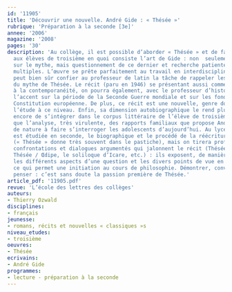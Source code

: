 ```yaml
---
id: '11905'
title: 'Découvrir une nouvelle. André Gide : « Thésée »'
rubrique: 'Préparation à la seconde [3e]'
annee: '2006'
magazine: '2008'
pages: '30'
description: 'Au collège, il est possible d’aborder « Thésée » et de faire entrevoir
  aux élèves de troisième en quoi consiste l’art de Gide : non  seulement jeu narratif
  sur le mythe, mais questionnement de ce dernier et recherche patiente de significations
  multiples. L’œuvre se prête parfaitement au travail en interdisciplinarité : on
  peut bien sûr confier au professeur de latin la tâche de rappeler les grandes lignes
  du mythe de Thésée. Le récit (paru en 1946) se présentant aussi comme une allusion
  à la contemporanéité, on pourra également, avec le professeur d’histoire, mettre
  l’accent sur la période de la Seconde Guerre mondiale et sur les fondements de la
  Constitution européenne. De plus, ce récit est une nouvelle, genre dont on préconise
  l’étude à ce niveau. Enfin, sa dimension autobiographique le rend plus susceptible
  encore de s’intégrer dans le corpus littéraire de l’élève de troisième, d’autant
  que l’analyse, très virulente, des rapports familiaux que propose André Gide est
  de nature à faire s’interroger les adolescents d’aujourd’hui. Au lycée, la nouvelle
  est étudiée en seconde, le biographique et le procédé de la réécriture en première
  (« Thésée » donne très souvent dans le pastiche), mais on tirera profit des grandes
  confrontations et dialogues argumentés qui jalonnent le récit (Thésée / Dédale,
  Thésée / Œdipe, le soliloque d’Icare, etc.) : ils exposent, de manière très didactique,
  les différents aspects d’une question et les divers points de vue en résultant,
  ce qui permet une initiation au cours de philosophie. Démontrer, convaincre, persuader,
  penser : c’est sans doute la passion première de Thésée.'
article_pdf: '11905.pdf'
revue: 'L’école des lettres des collèges'
auteurs:
- Thierry Ozwald
disciplines:
- français
jeunesse:
- romans, récits et nouvelles « classiques »s
niveau_etudes:
- troisième
oeuvres:
- Thésée
ecrivains:
- André Gide
programmes:
- lecture - préparation à la seconde
---
```

